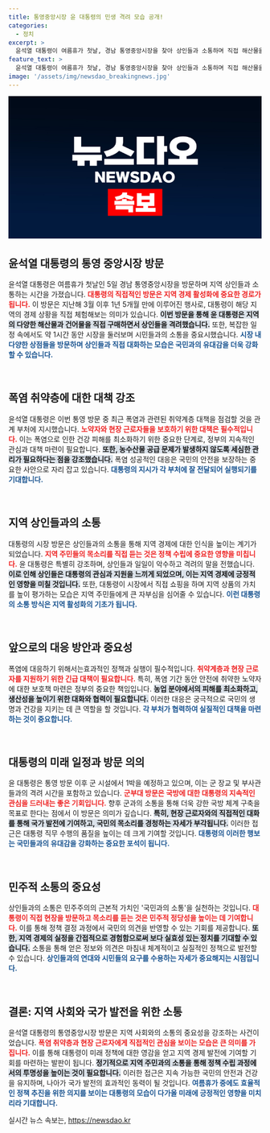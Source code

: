 ```yaml
---
title: 통영중앙시장 윤 대통령의 민생 격려 모습 공개!
categories:
  - 정치
excerpt: >
  윤석열 대통령이 여름휴가 첫날, 경남 통영중앙시장을 찾아 상인들과 소통하며 직접 해산물을 구매했습니다. 폭염 대책 점검도 잊지 않고, 건강과 농수산물 공급 문제를 강조했습니다. 클릭해서 더 알아보세요!
feature_text: >
  윤석열 대통령이 여름휴가 첫날, 경남 통영중앙시장을 찾아 상인들과 소통하며 직접 해산물을 구매했습니다. 폭염 대책 점검도 잊지 않고, 건강과 농수산물 공급 문제를 강조했습니다. 클릭해서 더 알아보세요!
image: '/assets/img/newsdao_breakingnews.jpg'
---
```


<p><img src="/assets/img/newsdao_breakingnews.jpg" alt="pcversion 속보" /></p>

<h2 data-ke-size="size26">윤석열 대통령의 통영 중앙시장 방문</h2>

<p data-ke-size="size16">윤석열 대통령은 여름휴가 첫날인 5일 경남 통영중앙시장을 방문하며 지역 상인들과 소통하는 시간을 가졌습니다. <b><span style="color: #ee2323;">대통령의 직접적인 방문은 지역 경제 활성화에 중요한 경로가 됩니다.</span></b> 이 방문은 지난해 3월 이후 1년 5개월 만에 이루어진 행사로, 대통령이 해당 지역의 경제 상황을 직접 체험해보는 의미가 있습니다. <b><span style="background-color: #21538527;">이번 방문을 통해 윤 대통령은 지역의 다양한 해산물과 건어물을 직접 구매하면서 상인들을 격려했습니다.</span></b> 또한, 복잡한 일정 속에서도 약 1시간 동안 시장을 둘러보며 시민들과의 소통을 중요시했습니다. <b><span style="color: #1a5490;">시장 내 다양한 상점들을 방문하며 상인들과 직접 대화하는 모습은 국민과의 유대감을 더욱 강화할 수 있습니다.</span></b></p>

<p data-ke-size="size16">&nbsp;</p>

<h2 data-ke-size="size26">폭염 취약층에 대한 대책 강조</h2>

<p data-ke-size="size16">윤석열 대통령은 이번 통영 방문 중 최근 폭염과 관련된 취약계층 대책을 점검할 것을 관계 부처에 지시했습니다. <b><span style="color: #ee2323;">노약자와 현장 근로자들을 보호하기 위한 대책은 필수적입니다.</span></b> 이는 폭염으로 인한 건강 피해를 최소화하기 위한 중요한 단계로, 정부의 지속적인 관심과 대책 마련이 필요합니다. <b><span style="background-color: #21538527;">또한, 농수산물 공급 문제가 발생하지 않도록 세심한 관리가 필요하다는 점을 강조했습니다.</span></b> 폭염 성공적인 대응은 국민의 안전을 보장하는 중요한 사안으로 자리 잡고 있습니다. <b><span style="color: #1a5490;">대통령의 지시가 각 부처에 잘 전달되어 실행되기를 기대합니다.</span></b></p>

<p data-ke-size="size16">&nbsp;</p>

<h2 data-ke-size="size26">지역 상인들과의 소통</h2>

<p data-ke-size="size16">대통령의 시장 방문은 상인들과의 소통을 통해 지역 경제에 대한 인식을 높이는 계기가 되었습니다. <b><span style="color: #ee2323;">지역 주민들의 목소리를 직접 듣는 것은 정책 수립에 중요한 영향을 미칩니다.</span></b> 윤 대통령은 특별히 강조하며, 상인들과 일일이 악수하고 격려의 말을 전했습니다. <b><span style="background-color: #21538527;">이로 인해 상인들은 대통령의 관심과 지원을 느끼게 되었으며, 이는 지역 경제에 긍정적인 영향을 미칠 것입니다.</span></b> 또한, 대통령이 시장에서 직접 쇼핑을 하며 지역 상품의 가치를 높이 평가하는 모습은 지역 주민들에게 큰 자부심을 심어줄 수 있습니다. <b><span style="color: #1a5490;">이런 대통령의 소통 방식은 지역 활성화의 기초가 됩니다.</span></b></p>

<p data-ke-size="size16">&nbsp;</p>

<h2 data-ke-size="size26">앞으로의 대응 방안과 중요성</h2>

<p data-ke-size="size16">폭염에 대응하기 위해서는효과적인 정책과 실행이 필수적입니다. <b><span style="color: #ee2323;">취약계층과 현장 근로자를 지원하기 위한 긴급 대책이 필요합니다.</span></b> 특히, 폭염 기간 동안 안전에 취약한 노약자에 대한 보호책 마련은 정부의 중요한 책임입니다. <b><span style="background-color: #21538527;">농업 분야에서의 피해를 최소화하고, 생산성을 높이기 위한 대화와 협력이 필요합니다.</span></b> 이러한 대응은 궁극적으로 국민의 생명과 건강을 지키는 데 큰 역할을 할 것입니다. <b><span style="color: #1a5490;">각 부처가 협력하여 실질적인 대책을 마련하는 것이 중요합니다.</span></b></p>

<p data-ke-size="size16">&nbsp;</p>

<h2 data-ke-size="size26">대통령의 미래 일정과 방문 의의</h2>

<p data-ke-size="size16">윤 대통령은 통영 방문 이후 군 시설에서 1박을 예정하고 있으며, 이는 군 장교 및 부사관들과의 격려 시간을 포함하고 있습니다. <b><span style="color: #ee2323;">군부대 방문은 국방에 대한 대통령의 지속적인 관심을 드러내는 좋은 기회입니다.</span></b> 향후 군과의 소통을 통해 더욱 강한 국방 체계 구축을 목표로 한다는 점에서 이 방문은 의미가 깊습니다. <b><span style="background-color: #21538527;">특히, 현장 근로자와의 직접적인 대화를 통해 국가 발전에 기여하고, 국민의 목소리를 경청하는 자세가 부각됩니다.</span></b> 이러한 접근은 대통령 직무 수행의 품질을 높이는 데 크게 기여할 것입니다. <b><span style="color: #1a5490;">대통령의 이러한 행보는 국민들과의 유대감을 강화하는 중요한 포석이 됩니다.</span></b></p>

<p data-ke-size="size16">&nbsp;</p>

<h2 data-ke-size="size26">민주적 소통의 중요성</h2>

<p data-ke-size="size16">상인들과의 소통은 민주주의의 근본적 가치인 '국민과의 소통'을 실천하는 것입니다. <b><span style="color: #ee2323;">대통령이 직접 현장을 방문하고 목소리를 듣는 것은 민주적 정당성을 높이는 데 기여합니다.</span></b> 이를 통해 정책 결정 과정에서 국민의 의견을 반영할 수 있는 기회를 제공합니다. <b><span style="background-color: #21538527;">또한, 지역 경제의 실정을 간접적으로 경험함으로써 보다 실효성 있는 정치를 기대할 수 있습니다.</span></b> 소통을 통해 얻은 정보와 의견은 마침내 체계적이고 실질적인 정책으로 발전할 수 있습니다. <b><span style="color: #1a5490;">상인들과의 연대와 시민들의 요구를 수용하는 자세가 중요해지는 시점입니다.</span></b></p>

<p data-ke-size="size16">&nbsp;</p>

<h2 data-ke-size="size26">결론: 지역 사회와 국가 발전을 위한 소통</h2>

<p data-ke-size="size16">윤석열 대통령의 통영중앙시장 방문은 지역 사회와의 소통의 중요성을 강조하는 사건이었습니다. <b><span style="color: #ee2323;">폭염 취약층과 현장 근로자에게 직접적인 관심을 보이는 모습은 큰 의미를 가집니다.</span></b> 이를 통해 대통령이 미래 정책에 대한 영감을 얻고 지역 경제 발전에 기여할 기회를 마련하는 발판이 됩니다. <b><span style="background-color: #21538527;">정기적으로 지역 주민과의 소통을 통해 정책 수립 과정에서의 투명성을 높이는 것이 필요합니다.</span></b> 이러한 접근은 지속 가능한 국민의 안전과 건강을 유지하며, 나아가 국가 발전의 효과적인 동력이 될 것입니다. <b><span style="color: #1a5490;">여름휴가 중에도 효율적인 정책 추진을 위한 의지를 보이는 대통령의 모습이 다가올 미래에 긍정적인 영향을 미치리라 기대합니다.</span></b></p>
실시간 뉴스 속보는, <a href="https://newsdao.kr" rel="dofollow">https://newsdao.kr</a>


